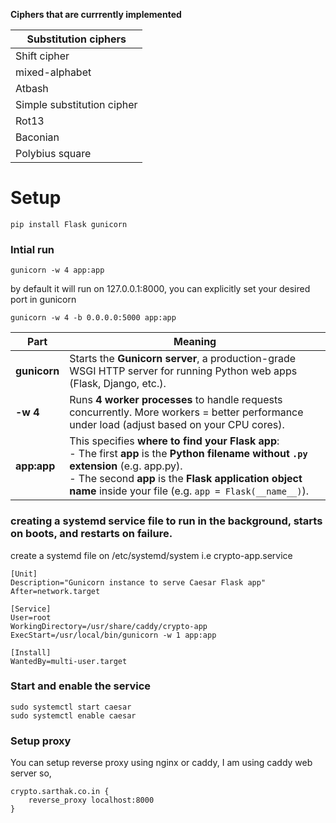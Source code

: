 **Ciphers that are currrently implemented**

| Substitution ciphers       |
| -------------------------- |
| Shift cipher               |
| mixed-alphabet             |
| Atbash                     |
| Simple substitution cipher |
| Rot13                      |
| Baconian                   |
| Polybius square            |

# Setup

```
pip install Flask gunicorn

```

### Intial run

```
gunicorn -w 4 app:app

```

by default it will run on 127.0.0.1:8000, you can explicitly set your desired port in gunicorn

```
gunicorn -w 4 -b 0.0.0.0:5000 app:app
```

| Part         | Meaning                                                                                                                                                                                                                                                         |
| ------------ | --------------------------------------------------------------------------------------------------------------------------------------------------------------------------------------------------------------------------------------------------------------- |
| **gunicorn** | Starts the **Gunicorn server**, a production-grade WSGI HTTP server for running Python web apps (Flask, Django, etc.).                                                                                                                                          |
| **-w 4**     | Runs **4 worker processes** to handle requests concurrently. More workers = better performance under load (adjust based on your CPU cores).                                                                                                                     |
| **app\:app** | This specifies **where to find your Flask app**: <br> - The first **app** is the **Python filename without `.py` extension** (e.g. app.py). <br> - The second **app** is the **Flask application object name** inside your file (e.g. `app = Flask(__name__)`). |

### creating a systemd service file to run in the background, starts on boots, and restarts on failure.

create a systemd file on /etc/systemd/system i.e crypto-app.service

```
[Unit]
Description="Gunicorn instance to serve Caesar Flask app"
After=network.target

[Service]
User=root
WorkingDirectory=/usr/share/caddy/crypto-app
ExecStart=/usr/local/bin/gunicorn -w 1 app:app

[Install]
WantedBy=multi-user.target
```

### Start and enable the service

```
sudo systemctl start caesar
sudo systemctl enable caesar
```

### Setup proxy

You can setup reverse proxy using nginx or caddy, I am using caddy web server so,

```
crypto.sarthak.co.in {
    reverse_proxy localhost:8000
}

```
